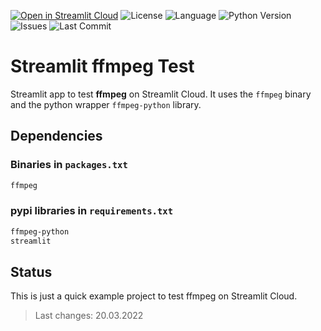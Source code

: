 [![Open in Streamlit Cloud](https://img.shields.io/badge/Open%20in-Streamlit%20Cloud-F24747?logo=streamlit)](https://share.streamlit.io/franky1/streamlit-ffmpeg-test/main) 
![License](https://img.shields.io/github/license/Franky1/Streamlit-ffmpeg-Test?logo=github) 
![Language](https://img.shields.io/github/languages/top/Franky1/Streamlit-ffmpeg-Test?logo=python) 
![Python Version](https://img.shields.io/badge/Python-3.7%20|%203.8%20|%203.9-blue?logo=python) 
![Issues](https://img.shields.io/github/issues/Franky1/Streamlit-ffmpeg-Test?logo=github) 
![Last Commit](https://img.shields.io/github/last-commit/Franky1/Streamlit-ffmpeg-Test?logo=github)

# Streamlit ffmpeg Test

Streamlit app to test **ffmpeg** on Streamlit Cloud.
It uses the `ffmpeg` binary and the python wrapper `ffmpeg-python` library.

## Dependencies

### Binaries in `packages.txt`

```txt
ffmpeg
```

### pypi libraries in `requirements.txt`

```txt
ffmpeg-python
streamlit
```

## Status

This is just a quick example project to test ffmpeg on Streamlit Cloud.

> Last changes: 20.03.2022
